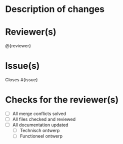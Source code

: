 # Description of changes
<!-- Add in your changes, what type (feature, bugfix, documentation, etc) and the importance of everything here -->

# Reviewer(s)
<!-- Tag your reviewer(s) here -->
@{reviewer}

# Issue(s)
<!-- Use the Closes keyword to link your issues here -->
Closes #{issue}

# Checks for the reviewer(s)
<!-- These checks must be resolved before merging this PR -->
- [ ] All merge conflicts solved
- [ ] All files checked and reviewed
- [ ] All documentation updated
  - [ ] Technisch ontwerp
  - [ ] Functioneel ontwerp
